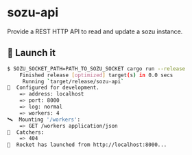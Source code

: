# sozu-api

Provide a REST HTTP API to read and update a sozu instance.

## :rocket: Launch it 

```bash
$ SOZU_SOCKET_PATH=PATH_TO_SOZU_SOCKET cargo run --release
    Finished release [optimized] target(s) in 0.0 secs
     Running `target/release/sozu-api`
🔧  Configured for development.
    => address: localhost
    => port: 8000
    => log: normal
    => workers: 4
🛰  Mounting '/workers':
    => GET /workers application/json
👾  Catchers:
    => 404
🚀  Rocket has launched from http://localhost:8000...
```
